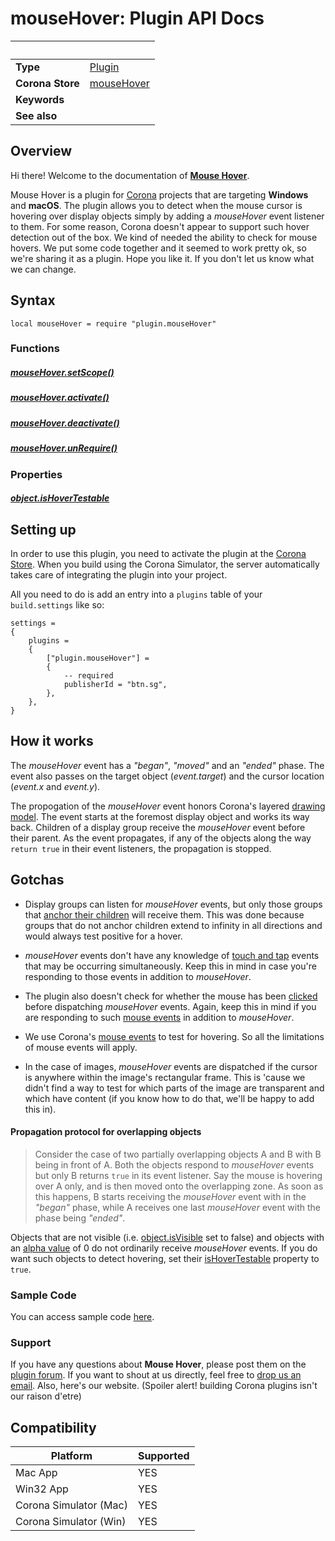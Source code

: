 # mouseHover: Plugin API Docs

|                      | &nbsp; 
| -------------------- | ---------------------------------------------------------------
| __Type__             | [Plugin](https://docs.coronalabs.com/plugin/)
| __Corona Store__     | [mouseHover](http://store.coronalabs.com/plugin/mouseHover)
| __Keywords__         | 
| __See also__         | 

## Overview

Hi there! Welcome to the documentation of [__Mouse Hover__](http://store.coronalabs.com/plugin/mouseHover). 

Mouse Hover is a plugin for [Corona](https://coronalabs.com/products/corona-sdk/) projects that are targeting __Windows__ and __macOS__. The plugin allows you to detect when the mouse cursor is hovering over display objects simply by adding a _mouseHover_ event listener to them. For some reason, Corona doesn't appear to support such hover detection out of the box. We kind of needed the ability to check for mouse hovers. We put some code together and it seemed to work pretty ok, so we're sharing it as a plugin. Hope you like it. If you don't let us know what we can change.

## Syntax

	local mouseHover = require "plugin.mouseHover"

### Functions

##### [mouseHover.setScope()](setScope.markdown)

##### [mouseHover.activate()](activate.markdown)

##### [mouseHover.deactivate()](deactivate.markdown)

##### [mouseHover.unRequire()](unRequire.markdown)


### Properties

##### [object.isHoverTestable](isHoverTestable.markdown)

## Setting up

In order to use this plugin, you need to activate the plugin at the [Corona Store](http://store.coronalabs.com/plugin/mouseHover). When you build using the Corona Simulator, the server automatically takes care of integrating the plugin into your project. 

All you need to do is add an entry into a `plugins` table of your `build.settings` like so:

``````
settings =
{
	plugins =
	{
		["plugin.mouseHover"] =
		{
			-- required
			publisherId = "btn.sg",
		},
	},		
}
``````

## How it works

The *mouseHover* event has a *"began"*, *"moved"* and an *"ended"* phase. The event also passes on the target object (_event.target_) and the cursor location (_event.x_ and _event.y_).

The propogation of the _mouseHover_ event honors Corona's layered [drawing model](https://docs.coronalabs.com/guide/graphics/group.html#drawmodel). The event starts at the foremost display object and works its way back. Children of a display group receive the _mouseHover_ event before their parent. As the event propagates, if any of the objects along the way `return true` in their event listeners, the propagation is stopped.



## Gotchas

* Display groups can listen for *mouseHover* events, but only those groups that [anchor their children](https://docs.coronalabs.com/api/type/GroupObject/anchorChildren.html) will receive them. This was done because groups that do not anchor children extend to infinity in all directions and would always test positive for a hover.

* _mouseHover_ events don't have any knowledge of [touch and tap](https://docs.coronalabs.com/guide/events/touchMultitouch/index.html) events that may be occurring simultaneously. Keep this in mind in case you're responding to those events in addition to _mouseHover_.

* The plugin also doesn't check for whether the mouse has been [clicked](https://docs.coronalabs.com/api/event/mouse/isPrimaryButtonDown.html) before dispatching _mouseHover_ events. Again, keep this in mind if you are responding to such [mouse events](https://docs.coronalabs.com/api/event/mouse/index.html) in addition to _mouseHover_.

* We use Corona's [mouse events](https://docs.coronalabs.com/api/event/mouse/index.html) to test for hovering. So all the limitations of mouse events will apply.

* In the case of images, _mouseHover_ events are dispatched if the cursor is anywhere within the image's rectangular frame. This is 'cause we didn't find a way to test for which parts of the image are transparent and which have content (if you know how to do that, we'll be happy to add this in).



#### Propagation protocol for overlapping objects

>Consider the case of two partially overlapping objects A and B with B being in front of A. Both the objects respond to _mouseHover_ events but only B returns `true` in its event listener. Say the mouse is hovering over A only, and is then moved onto the overlapping zone. As soon as this happens, B starts receiving the _mouseHover_ event with in the _"began"_ phase, while A receives one last _mouseHover_ event with the phase being _"ended"_. 

Objects that are not visible (i.e. [object.isVisible](https://docs.coronalabs.com/api/type/DisplayObject/isVisible.html) set to false) and objects with an [alpha value](https://docs.coronalabs.com/api/type/DisplayObject/alpha.html) of 0 do not ordinarily receive *mouseHover* events. If you do want such objects to detect hovering, set their [isHoverTestable](isHoverTestable.markdown) property to `true`.



### Sample Code

You can access sample code [here](SAMPLE_CODE_URL).

### Support

If you have any questions about __Mouse Hover__, please post them on the [plugin forum](http://btn.sg). If you want to shout at us directly, feel free to [drop us an email](mailto://info@btn.sg). Also, here's our website. (Spoiler alert! building Corona plugins isn't our raison d'etre) 


## Compatibility

| Platform                     | Supported
| ---------------------------- | ---------------------------- 
| Mac App                      | YES
| Win32 App                    | YES
| Corona Simulator (Mac)       | YES
| Corona Simulator (Win)       | YES

